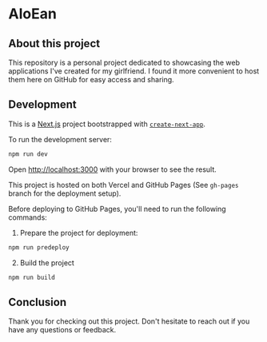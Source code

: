 # AloEan

## About this project

This repository is a personal project dedicated to showcasing the web applications I've created for my girlfriend. I found it more convenient to host them here on GitHub for easy access and sharing.

## Development

This is a [Next.js](https://nextjs.org) project bootstrapped with [`create-next-app`](https://nextjs.org/docs/app/api-reference/cli/create-next-app).

To run the development server:

```bash
npm run dev
```

Open [http://localhost:3000](http://localhost:3000) with your browser to see the result.

This project is hosted on both Vercel and GitHub Pages (See `gh-pages` branch for the deployment setup).

Before deploying to GitHub Pages, you'll need to run the following commands:

1. Prepare the project for deployment:
```bash
npm run predeploy
```

2. Build the project
```bash
npm run build
```

## Conclusion

Thank you for checking out this project. Don't hesitate to reach out if you have any questions or feedback.
